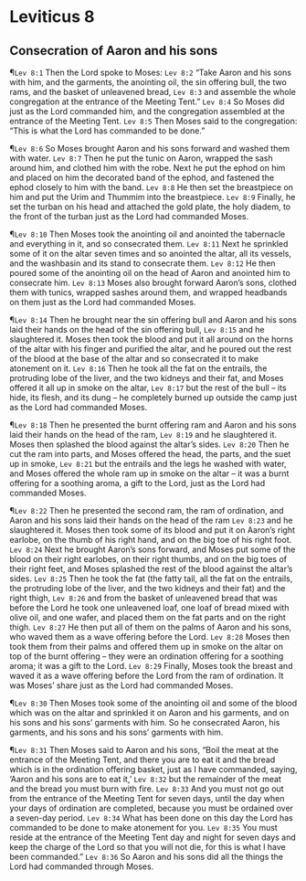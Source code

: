 # Leviticus 8

## Consecration of Aaron and his sons
¶`Lev 8:1` Then the Lord spoke to Moses:
`Lev 8:2` “Take Aaron and his sons with him, and the garments, the anointing oil, the sin offering bull, the two rams, and the basket of unleavened bread,
`Lev 8:3` and assemble the whole congregation at the entrance of the Meeting Tent.”
`Lev 8:4` So Moses did just as the Lord commanded him, and the congregation assembled at the entrance of the Meeting Tent.
`Lev 8:5` Then Moses said to the congregation: “This is what the Lord has commanded to be done.”

¶`Lev 8:6` So Moses brought Aaron and his sons forward and washed them with water.
`Lev 8:7` Then he put the tunic on Aaron, wrapped the sash around him, and clothed him with the robe. Next he put the ephod on him and placed on him the decorated band of the ephod, and fastened the ephod closely to him with the band.
`Lev 8:8` He then set the breastpiece on him and put the Urim and Thummim into the breastpiece.
`Lev 8:9` Finally, he set the turban on his head and attached the gold plate, the holy diadem, to the front of the turban just as the Lord had commanded Moses.

¶`Lev 8:10` Then Moses took the anointing oil and anointed the tabernacle and everything in it, and so consecrated them.
`Lev 8:11` Next he sprinkled some of it on the altar seven times and so anointed the altar, all its vessels, and the washbasin and its stand to consecrate them.
`Lev 8:12` He then poured some of the anointing oil on the head of Aaron and anointed him to consecrate him.
`Lev 8:13` Moses also brought forward Aaron’s sons, clothed them with tunics, wrapped sashes around them, and wrapped headbands on them just as the Lord had commanded Moses.

¶`Lev 8:14` Then he brought near the sin offering bull and Aaron and his sons laid their hands on the head of the sin offering bull,
`Lev 8:15` and he slaughtered it. Moses then took the blood and put it all around on the horns of the altar with his finger and purified the altar, and he poured out the rest of the blood at the base of the altar and so consecrated it to make atonement on it.
`Lev 8:16` Then he took all the fat on the entrails, the protruding lobe of the liver, and the two kidneys and their fat, and Moses offered it all up in smoke on the altar,
`Lev 8:17` but the rest of the bull – its hide, its flesh, and its dung – he completely burned up outside the camp just as the Lord had commanded Moses.

¶`Lev 8:18` Then he presented the burnt offering ram and Aaron and his sons laid their hands on the head of the ram,
`Lev 8:19` and he slaughtered it. Moses then splashed the blood against the altar’s sides.
`Lev 8:20` Then he cut the ram into parts, and Moses offered the head, the parts, and the suet up in smoke,
`Lev 8:21` but the entrails and the legs he washed with water, and Moses offered the whole ram up in smoke on the altar – it was a burnt offering for a soothing aroma, a gift to the Lord, just as the Lord had commanded Moses.

¶`Lev 8:22` Then he presented the second ram, the ram of ordination, and Aaron and his sons laid their hands on the head of the ram
`Lev 8:23` and he slaughtered it. Moses then took some of its blood and put it on Aaron’s right earlobe, on the thumb of his right hand, and on the big toe of his right foot.
`Lev 8:24` Next he brought Aaron’s sons forward, and Moses put some of the blood on their right earlobes, on their right thumbs, and on the big toes of their right feet, and Moses splashed the rest of the blood against the altar’s sides.
`Lev 8:25` Then he took the fat (the fatty tail, all the fat on the entrails, the protruding lobe of the liver, and the two kidneys and their fat) and the right thigh,
`Lev 8:26` and from the basket of unleavened bread that was before the Lord he took one unleavened loaf, one loaf of bread mixed with olive oil, and one wafer, and placed them on the fat parts and on the right thigh.
`Lev 8:27` He then put all of them on the palms of Aaron and his sons, who waved them as a wave offering before the Lord.
`Lev 8:28` Moses then took them from their palms and offered them up in smoke on the altar on top of the burnt offering – they were an ordination offering for a soothing aroma; it was a gift to the Lord.
`Lev 8:29` Finally, Moses took the breast and waved it as a wave offering before the Lord from the ram of ordination. It was Moses’ share just as the Lord had commanded Moses.

¶`Lev 8:30` Then Moses took some of the anointing oil and some of the blood which was on the altar and sprinkled it on Aaron and his garments, and on his sons and his sons’ garments with him. So he consecrated Aaron, his garments, and his sons and his sons’ garments with him.

¶`Lev 8:31` Then Moses said to Aaron and his sons, “Boil the meat at the entrance of the Meeting Tent, and there you are to eat it and the bread which is in the ordination offering basket, just as I have commanded, saying, ‘Aaron and his sons are to eat it,’
`Lev 8:32` but the remainder of the meat and the bread you must burn with fire.
`Lev 8:33` And you must not go out from the entrance of the Meeting Tent for seven days, until the day when your days of ordination are completed, because you must be ordained over a seven-day period.
`Lev 8:34` What has been done on this day the Lord has commanded to be done to make atonement for you.
`Lev 8:35` You must reside at the entrance of the Meeting Tent day and night for seven days and keep the charge of the Lord so that you will not die, for this is what I have been commanded.”
`Lev 8:36` So Aaron and his sons did all the things the Lord had commanded through Moses.
